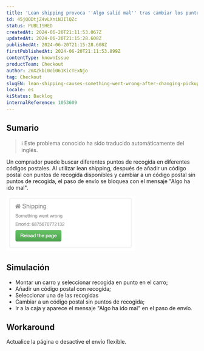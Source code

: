 ```yaml
---
title: 'Lean shipping provoca ''Algo salió mal'' tras cambiar los puntos de recogida'
id: 45jQODtjZ4vLXniNJIlQZc
status: PUBLISHED
createdAt: 2024-06-20T21:11:53.067Z
updatedAt: 2024-06-20T21:15:28.608Z
publishedAt: 2024-06-20T21:15:28.608Z
firstPublishedAt: 2024-06-20T21:11:53.899Z
contentType: knownIssue
productTeam: Checkout
author: 2mXZkbi0oi061KicTExNjo
tag: Checkout
slugEN: lean-shipping-causes-something-went-wrong-after-changing-pickup-points
locale: es
kiStatus: Backlog
internalReference: 1053609
---
```


## Sumario

>ℹ️ Este problema conocido ha sido traducido automáticamente del inglés.


Un comprador puede buscar diferentes puntos de recogida en diferentes códigos postales. Al utilizar lean shipping, después de añadir un código postal con puntos de recogida disponibles y cambiar a un código postal sin puntos de recogida, el paso de envío se bloquea con el mensaje "Algo ha ido mal".

 ![](https://raw.githubusercontent.com/vtexdocs/known-issues/refs/heads/main/docs/es/known-issues/Checkout/lean-shipping-provoca-algo-salio-mal-tras-cambiar-los-puntos-de-recogida_1.png)


##

## Simulación



- Montar un carro y seleccionar recogida en punto en el carro;
- Añadir un código postal con recogida;
- Seleccionar una de las recogidas
- Cambiar a un código postal sin puntos de recogida;
- Ir a la caja y aparece el mensaje "Algo ha ido mal" en el paso de envío.



## Workaround


Actualice la página o desactive el envío flexible.




